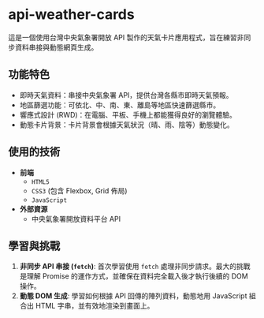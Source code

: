 # api-weather-cards

這是一個使用台灣中央氣象署開放 API 製作的天氣卡片應用程式，旨在練習非同步資料串接與動態網頁生成。

## 功能特色

* 即時天氣資料：串接中央氣象署 API，提供台灣各縣市即時天氣預報。
* 地區篩選功能：可依北、中、南、東、離島等地區快速篩選縣市。
* 響應式設計 (RWD)：在電腦、平板、手機上都能獲得良好的瀏覽體驗。
* 動態卡片背景：卡片背景會根據天氣狀況（晴、雨、陰等）動態變化。

## 使用的技術
* **前端**
    * `HTML5`
    * `CSS3` (包含 Flexbox, Grid 佈局)
    * `JavaScript`
* **外部資源**
    * 中央氣象署開放資料平台 API
 
## 學習與挑戰
1.  **非同步 API 串接 (`fetch`)**: 首次學習使用 `fetch` 處理非同步請求。最大的挑戰是理解 Promise 的運作方式，並確保在資料完全載入後才執行後續的 DOM 操作。
2.  **動態 DOM 生成**: 學習如何根據 API 回傳的陣列資料，動態地用 JavaScript 組合出 HTML 字串，並有效地渲染到畫面上。
